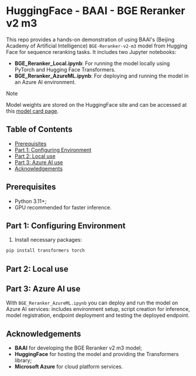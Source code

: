 # HuggingFace - BAAI - BGE Reranker v2 m3

This repo provides a hands-on demonstration of using BAAl's (Beijing Academy of Artificial Intelligence) `BGE-Reranker-v2-m3` model from Hugging Face for sequence reranking tasks. It includes two Jupyter notebooks:
- **BGE_Reranker_Local.ipynb**: For running the model locally using PyTorch and Hugging Face Transformers.
- **BGE_Reranker_AzureML.ipynb**: For deploying and running the model in an Azure AI environment.

> [!NOTE]
> Model weights are stored on the HuggingFace site and can be accessed at this [model card page](https://huggingface.co/BAAI/bge-reranker-v2-m3).

## Table of Contents

*   [Prerequisites](#prerequisites)
*   [Part 1: Configuring Environment](#part-1-configuring-environment)
*   [Part 2: Local use](#part-2-local-use)
*   [Part 3: Azure AI use](#part-3-azure-ai-use)
*   [Acknowledgements](#acknowledgements)

## Prerequisites
- Python 3.11+;
- GPU recommended for faster inference.

## Part 1: Configuring Environment
1. Install necessary packages:
``` bash
pip install transformers torch
```

## Part 2: Local use


## Part 3: Azure AI use
With `BGE_Reranker_AzureML.ipynb` you can deploy and run the model on Azure AI services: includes environment setup, script creation for inference, model registration, endpoint deployment and testing the deployed endpoint.

## Acknowledgements
- **BAAI** for developing the BGE Reranker v2 m3 model;
- **HuggingFace** for hosting the model and providing the Transformers library;
- **Microsoft Azure** for cloud platform services.
